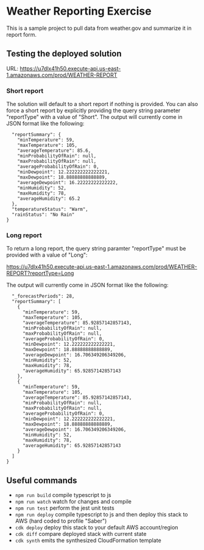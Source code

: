 # Weather Reporting Exercise

This is a sample project to pull data from weather.gov and summarize it in report form.

## Testing the deployed solution

URL: https://u7dlx41h50.execute-api.us-east-1.amazonaws.com/prod/WEATHER-REPORT

### Short report

The solution will default to a short report if nothing is provided. You can also force a short report by explicitly providing the query string parameter "reportType" with a value of "Short". The output will currently come in JSON format like the following:

```{
  "reportSummary": {
    "minTemperature": 59,
    "maxTemperature": 105,
    "averageTemperature": 85.6,
    "minProbabilityOfRain": null,
    "maxProbabilityOfRain": null,
    "averageProbabilityOfRain": 0,
    "minDewpoint": 12.222222222222221,
    "maxDewpoint": 18.88888888888889,
    "averageDewpoint": 16.22222222222222,
    "minHumidity": 52,
    "maxHumidity": 78,
    "averageHumidity": 65.2
  },
  "temperatureStatus": "Warm",
  "rainStatus": "No Rain"
}
```

### Long report

To return a long report, the query string paramter "reportType" must be provided with a value of "Long":

https://u7dlx41h50.execute-api.us-east-1.amazonaws.com/prod/WEATHER-REPORT?reportType=Long

The output will currently come in JSON format like the following:

```{
  "_forecastPeriods": 28,
  "reportSummary": [
    {
      "minTemperature": 59,
      "maxTemperature": 105,
      "averageTemperature": 85.92857142857143,
      "minProbabilityOfRain": null,
      "maxProbabilityOfRain": null,
      "averageProbabilityOfRain": 0,
      "minDewpoint": 12.222222222222221,
      "maxDewpoint": 18.88888888888889,
      "averageDewpoint": 16.706349206349206,
      "minHumidity": 52,
      "maxHumidity": 78,
      "averageHumidity": 65.92857142857143
    },
    {
      "minTemperature": 59,
      "maxTemperature": 105,
      "averageTemperature": 85.92857142857143,
      "minProbabilityOfRain": null,
      "maxProbabilityOfRain": null,
      "averageProbabilityOfRain": 0,
      "minDewpoint": 12.222222222222221,
      "maxDewpoint": 18.88888888888889,
      "averageDewpoint": 16.706349206349206,
      "minHumidity": 52,
      "maxHumidity": 78,
      "averageHumidity": 65.92857142857143
    }
  ]
}
```

## Useful commands

* `npm run build`   compile typescript to js
* `npm run watch`   watch for changes and compile
* `npm run test`    perform the jest unit tests
* `npm run deploy`  compile typescript to js and then deploy this stack to AWS (hard coded to profile "Saber")
* `cdk deploy`      deploy this stack to your default AWS account/region
* `cdk diff`        compare deployed stack with current state
* `cdk synth`       emits the synthesized CloudFormation template
